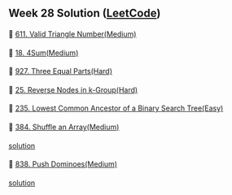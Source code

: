 ## Week 28 Solution ([LeetCode](https://leetcode.com/explore/challenge/card/july-leetcoding-challenge-2021/610/week-3-july-15th-july-21st/3815/))

####
👀 [611. Valid Triangle Number(Medium)](https://leetcode.com/problems/valid-triangle-number/)
####
####
👀 [18. 4Sum(Medium)](https://leetcode.com/problems/4sum/)
####
####
👀 [927. Three Equal Parts(Hard)](https://leetcode.com/problems/three-equal-parts/)
####
####
👀 [25. Reverse Nodes in k-Group(Hard)](https://leetcode.com/problems/reverse-nodes-in-k-group/)
####
####
👀 [235. Lowest Common Ancestor of a Binary Search Tree(Easy)](https://leetcode.com/problems/lowest-common-ancestor-of-a-binary-search-tree/)
####
####
👀 [384. Shuffle an Array(Medium)](https://leetcode.com/problems/shuffle-an-array/)
####
[solution](https://github.com/BBBOMi/Algorithms-New/blob/master/week64/Leet384.kt)
####
####
👀 [838. Push Dominoes(Medium)](https://leetcode.com/problems/push-dominoes/)
####
[solution](https://github.com/BBBOMi/Algorithms-New/blob/master/week64/Leet838.kt)
####
